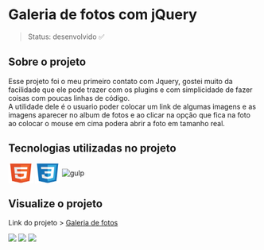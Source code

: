 ﻿# Galeria de fotos com jQuery
 
 >Status: desenvolvido ✅

## Sobre o projeto
<p> 
  Esse projeto foi o meu primeiro contato com Jquery, gostei muito da facilidade que ele pode trazer com os plugins e com simplicidade de fazer coisas com poucas linhas de código.
  <br>
  A utilidade dele é o usuario poder colocar um link de algumas imagens e as imagens aparecer no album de fotos e ao clicar na opção que fica   na foto ao colocar o mouse em cima podera abrir a foto em tamanho real.
</p>
 
 ## Tecnologias utilizadas no projeto 
 <div>
 
  <img align="center" alt="HTML" height="40" width="50" src="https://raw.githubusercontent.com/devicons/devicon/master/icons/html5/html5-original.svg">
  <img align="center" alt="CSS" height="40" width="50" src="https://raw.githubusercontent.com/devicons/devicon/master/icons/css3/css3-original.svg">
  <img align="center" alt="gulp" height="40" width="50" src="https://cdn.jsdelivr.net/gh/devicons/devicon/icons/jquery/jquery-plain-wordmark.svg" />
 </div>
  
 ## Visualize o projeto 
 Link do projeto > <a href="https://veras-jquery-galeria-fotos.vercel.app">Galeria de fotos</a>
 <div display="block">
    <img  width="500px" src="https://servidor-estaticos-ashen.vercel.app/album-1.png">
    <img  width="500px" src="https://servidor-estaticos-ashen.vercel.app/album-2.png">
    <img  width="500px" src="https://servidor-estaticos-ashen.vercel.app/album-3.png">
    <br>
 </div>
